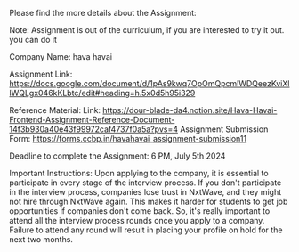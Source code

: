 Please find the more details about the Assignment: 

Note: Assignment is out of the curriculum, if you are interested to try it out.  you can do it 

Company Name: hava havai

Assignment Link: https://docs.google.com/document/d/1pAs9kwq7OpOmQpcmlWDQeezKviXllWQLgx046kKLbtc/edit#heading=h.5x0d5h95i329 


Reference Material: 
Link: https://dour-blade-da4.notion.site/Hava-Havai-Frontend-Assignment-Reference-Document-14f3b930a40e43f99972caf4737f0a5a?pvs=4 
Assignment Submission Form: https://forms.ccbp.in/havahavai_assignment-submission11 

Deadline to complete the Assignment: 6 PM, July 5th 2024

Important Instructions: 
Upon applying to the company, it is essential to participate in every stage of the interview process. 
If you don't participate in the interview process, companies lose trust in NxtWave, and they might not hire through NxtWave again. 
This makes it harder for students to get job opportunities if companies don't come back. So, it's really important to attend all the interview process rounds once you apply to a company.
Failure to attend any round will result in placing your profile on hold for the next two months. 



